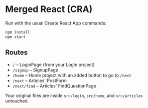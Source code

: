 # Merged React (CRA)

Run with the usual Create React App commands:

```bash
npm install
npm start
```

## Routes

- `/` – LoginPage (from your Login project)
- `/signup` – SignupPage
- `/home` – Home project with an added button to go to `/next`
- `/next` – Articles' PostForm
- `/next/find` – Articles' FindQuestionPage

Your original files are inside `src/login`, `src/home`, and `src/articles` untouched.
